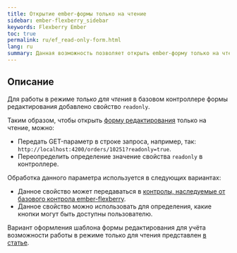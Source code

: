 ```yaml
---
title: Открытие ember-формы только на чтение
sidebar: ember-flexberry_sidebar
keywords: Flexberry Ember
toc: true
permalink: ru/ef_read-only-form.html
lang: ru
summary: Данная возможность позволяет открыть ember-форму только на чтение
---
```


## Описание
Для работы в режиме *только для чтения* в базовом контроллере формы редактирования добавлено свойство `readonly`.

Таким образом, чтобы открыть [форму редактирования](ef_edit-form.html) только на чтение, можно:

* Передать GET-параметр в строке запроса, например, так: `http://localhost:4200/orders/10251?readonly=true`.
* Переопределить определение значение свойства `readonly` в контроллере.

Обработка данного параметра используется в следующих вариантах:

* Данное свойство может передаваться в [контролы, наследуемые от базового контрола ember-flexberry](ef_controls.html).
* Данное свойство можно использовать для определения, какие кнопки могут быть доступны пользователю.

Вариант оформления шаблона формы редактирования для учёта возможности работы в режиме только для чтения представлен [в статье](ef_edit-form.html). 
